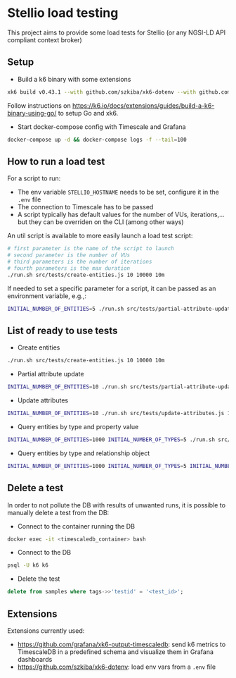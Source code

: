 # Stellio load testing

This project aims to provide some load tests for Stellio (or any NGSI-LD API compliant context broker)

## Setup

* Build a k6 binary with some extensions

```sh
xk6 build v0.43.1 --with github.com/szkiba/xk6-dotenv --with github.com/grafana/xk6-output-timescaledb
```

Follow instructions on https://k6.io/docs/extensions/guides/build-a-k6-binary-using-go/ to setup Go and xk6.

* Start docker-compose config with Timescale and Grafana

```sh
docker-compose up -d && docker-compose logs -f --tail=100
```

## How to run a load test

For a script to run:

* The env variable `STELLIO_HOSTNAME` needs to be set, configure it in the `.env` file
* The connection to Timescale has to be passed
* A script typically has default values for the number of VUs, iterations,... but they can be overriden on the CLI (among other ways)

An util script is available to more easily launch a load test script:

```sh
# first parameter is the name of the script to launch
# second parameter is the number of VUs
# third parameters is the number of iterations
# fourth parameters is the max duration
./run.sh src/tests/create-entities.js 10 10000 10m
```

If needed to set a specific parameter for a script, it can be passed as an environment variable, e.g.,:

```sh
INITIAL_NUMBER_OF_ENTITIES=5 ./run.sh src/tests/partial-attribute-update-entities.js 10 10000 10m
```

## List of ready to use tests

* Create entities

```sh
./run.sh src/tests/create-entities.js 10 10000 10m
```

* Partial attribute update

```sh
INITIAL_NUMBER_OF_ENTITIES=10 ./run.sh src/tests/partial-attribute-update-entities.js 10 10000 10m
```

* Update attributes

```sh
INITIAL_NUMBER_OF_ENTITIES=10 ./run.sh src/tests/update-attributes.js 10 10000 10m
```

* Query entities by type and property value

```sh
INITIAL_NUMBER_OF_ENTITIES=1000 INITIAL_NUMBER_OF_TYPES=5 ./run.sh src/tests/query-entities-by-type-and-property-value.js 10 10000 15m
```

* Query entities by type and relationship object

```sh
INITIAL_NUMBER_OF_ENTITIES=1000 INITIAL_NUMBER_OF_TYPES=5 INITIAL_NUMBER_OF_RELATIONSHIPS=10 ./run.sh src/tests/query-entities-by-type-and-relationship-object.js 10 10000 15m
```

## Delete a test

In order to not pollute the DB with results of unwanted runs, it is possible to manually delete a test from the DB:

* Connect to the container running the DB

```sh
docker exec -it <timescaledb_container> bash
```

* Connect to the DB

```sh
psql -U k6 k6
```

* Delete the test

```sql
delete from samples where tags->>'testid' = '<test_id>';
```

## Extensions

Extensions currently used:

* https://github.com/grafana/xk6-output-timescaledb: send k6 metrics to TimescaleDB in a predefined schema and visualize them in Grafana dashboards
* https://github.com/szkiba/xk6-dotenv: load env vars from a `.env` file
